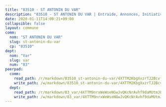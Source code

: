 ```yaml
---
title: "83510 - ST ANTONIN DU VAR"
description: "83510 - ST ANTONIN DU VAR | Entraide, Annonces, Initiatives"
date: 2020-01-11T14:09:21+09:00
collapsible: false
layout: commune
comm:
  nom: "ST ANTONIN DU VAR"
  slug: st-antonin-du-var
  cp: "83510"
dept:
  nom: "Var"
  slug: var
  num: "83"
peerpad:
  comm:
    read_path: /r/markdown/83510_st-antonin-du-var/4XTTM2KbgXxzrTJ2BcvfDVBtcQECyB3BVBFjd2PWXcai93PmR
    write_path: /w/markdown/83510_st-antonin-du-var/4XTTM2KbgXxzrTJ2BcvfDVBtcQECyB3BVBFjd2PWXcai93PmR-K3TgULv4GaBhTMECHydvkhfqSu4zhN1Hje2LoaXmBUuyg2mvDUM6LsKYvnVGHC4xL6epim4vqyx2uFTkFiGca7Jgwi1a7n9CxHotVuLuQq2K5XFrvRsv5vcTD2xdBMy3VrUuq9BM
  dept:
    read_path: /r/markdown/83_var/4XTTM9nrxWeWseNGwJvQKcNrAvhf9daMUtmJFyuTCRVRxiQhJ
    write_path: /w/markdown/83_var/4XTTM9nrxWeWseNGwJvQKcNrAvhf9daMUtmJFyuTCRVRxiQhJ-K3TgTkbV5EeE5ztheh8tn4MGBxq8r8BVQdiSVrn3rAQKUfBUzy1SpnL7kiXYD24VhE1ooCba4S1a12268DXaVL5Dh1W3oDQu8Yj58kjUk3PAVaf4GwZWkisJBFW5Z6TWnf5Ads7a
---
```


